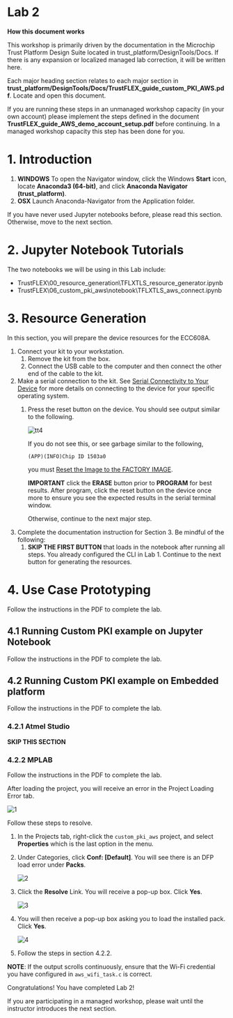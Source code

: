 # Lab 2

**How this document works**

This workshop is primarily driven by the documentation in the Microchip Trust Platform Design Suite located in trust_platform/DesignTools/Docs.  If there is any expansion or localized managed lab correction, it will be written here.

Each major heading section relates to each major section in **trust_platform/DesignTools/Docs/TrustFLEX_guide_custom_PKI_AWS.pdf**.  Locate and open this document.

If you are running these steps in an unmanaged workshop capacity (in your own account) please implement the steps defined in the document **TrustFLEX_guide_AWS_demo_account_setup.pdf** before continuing.  In a managed workshop capacity this step has been done for you.

# 1. Introduction

1. **WINDOWS** To open the Navigator window, click the Windows **Start** icon, locate **Anaconda3 (64-bit)**, and click **Anaconda Navigator (trust_platform)**.
2. **OSX** Launch Anaconda-Navigator from the Application folder.

If you have never used Jupyter notebooks before, please read this section.  Otherwise, move to the next section.

# 2. Jupyter Notebook Tutorials

The two notebooks we will be using in this Lab include:

* TrustFLEX\00_resource_generation\TFLXTLS_resource_generator.ipynb
* TrustFLEX\06_custom_pki_aws\notebook\TFLXTLS_aws_connect.ipynb

# 3. Resource Generation

In this section, you will prepare the device resources for the ECC608A.

1. Connect your kit to your workstation.
   1. Remove the kit from the box.
   2. Connect the USB cable to the computer and then connect the other end of the cable to the kit.
2. Make a serial connection to the kit.  See [Serial Connectivity to Your Device](serial.md) for more details on connecting to the device for your specific operating system.
   1. Press the reset button on the device.  You should see output similar to the following.

      ![tt4](workshop-images/2_tt_4.PNG)

      If you do not see this, or see garbage similar to the following,

      ```text
      (APP)(INFO)Chip ID 1503a0
      ```

      you must [Reset the Image to the FACTORY IMAGE](https://microchipdeveloper.com/authentication:cryptoauth-factory-reset).

      **IMPORTANT** click the **ERASE** button prior to **PROGRAM** for best results.  After program, click the reset button on the device once more to ensure you see the expected results in the serial terminal window.

      Otherwise, continue to the next major step.
3. Complete the documentation instruction for Section 3.  Be mindful of the following:
   1. **SKIP THE FIRST BUTTON** that loads in the notebook after running all steps.  You already configured the CLI in Lab 1.  Continue to the next button for generating the resources.

# 4. Use Case Prototyping

Follow the instructions in the PDF to complete the lab.

## 4.1 Running Custom PKI example on Jupyter Notebook

Follow the instructions in the PDF to complete the lab.

## 4.2 Running Custom PKI example on Embedded platform

Follow the instructions in the PDF to complete the lab.

### 4.2.1 Atmel Studio

**SKIP THIS SECTION**

### 4.2.2 MPLAB

Follow the instructions in the PDF to complete the lab.

After loading the project, you will receive an error in the Project Loading Error tab.

![1](workshop-images/mplabx_config_error.PNG)

Follow these steps to resolve.

1. In the Projects tab, right-click the `custom_pki_aws` project, and select **Properties** which is the last option in the menu.
2. Under Categories, click **Conf: [Default]**.  You will see there is an DFP load error under **Packs**.

   ![2](workshop-images/mplabx_config_error_2.PNG)

3. Click the **Resolve** Link. You will receive a pop-up box.  Click **Yes**.

   ![3](workshop-images/mplabx_config_error_3.PNG)

4. You will then receive a pop-up box asking you to load the installed pack.  Click **Yes**.

   ![4](workshop-images/mplabx_config_error_4.PNG)

3. Follow the steps in section 4.2.2.

**NOTE**: If the output scrolls continuously, ensure that the Wi-Fi credential you have configured in `aws_wifi_task.c` is correct.

Congratulations! You have completed Lab 2!

If you are participating in a managed workshop, please wait until the instructor introduces the next section.
